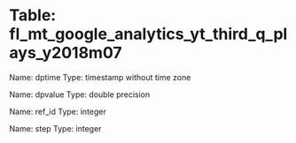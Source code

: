 Table: fl_mt_google_analytics_yt_third_q_plays_y2018m07
=======================================================

Name: dptime
Type: timestamp without time zone

Name: dpvalue
Type: double precision

Name: ref_id
Type: integer

Name: step
Type: integer

